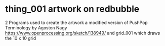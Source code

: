 # thing_001 artwork on redbubble 
2 Programs used to create the artwork 
a modified version of PushPop Terminology by Agoston Nagy
https://www.openprocessing.org/sketch/138949/
and grid_001 which draws the 10 x 10 grid
